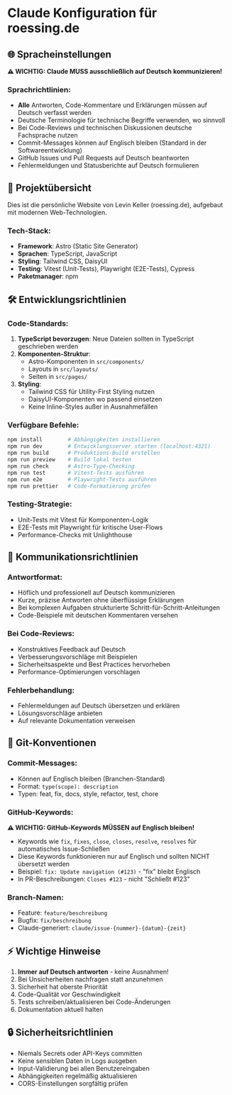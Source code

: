 # Claude Konfiguration für roessing.de

## 🌐 Spracheinstellungen

**⚠️ WICHTIG: Claude MUSS ausschließlich auf Deutsch kommunizieren!**

### Sprachrichtlinien:
- **Alle** Antworten, Code-Kommentare und Erklärungen müssen auf Deutsch verfasst werden
- Deutsche Terminologie für technische Begriffe verwenden, wo sinnvoll
- Bei Code-Reviews und technischen Diskussionen deutsche Fachsprache nutzen
- Commit-Messages können auf Englisch bleiben (Standard in der Softwareentwicklung)
- GitHub Issues und Pull Requests auf Deutsch beantworten
- Fehlermeldungen und Statusberichte auf Deutsch formulieren

## 📁 Projektübersicht

Dies ist die persönliche Website von Levin Keller (roessing.de), aufgebaut mit modernen Web-Technologien.

### Tech-Stack:
- **Framework**: Astro (Static Site Generator)
- **Sprachen**: TypeScript, JavaScript
- **Styling**: Tailwind CSS, DaisyUI
- **Testing**: Vitest (Unit-Tests), Playwright (E2E-Tests), Cypress
- **Paketmanager**: npm

## 🛠️ Entwicklungsrichtlinien

### Code-Standards:
1. **TypeScript bevorzugen**: Neue Dateien sollten in TypeScript geschrieben werden
2. **Komponenten-Struktur**:
   - Astro-Komponenten in `src/components/`
   - Layouts in `src/layouts/`
   - Seiten in `src/pages/`
3. **Styling**:
   - Tailwind CSS für Utility-First Styling nutzen
   - DaisyUI-Komponenten wo passend einsetzen
   - Keine Inline-Styles außer in Ausnahmefällen

### Verfügbare Befehle:
```bash
npm install        # Abhängigkeiten installieren
npm run dev        # Entwicklungsserver starten (localhost:4321)
npm run build      # Produktions-Build erstellen
npm run preview    # Build lokal testen
npm run check      # Astro-Type-Checking
npm run test       # Vitest-Tests ausführen
npm run e2e        # Playwright-Tests ausführen
npm run prettier   # Code-Formatierung prüfen
```

### Testing-Strategie:
- Unit-Tests mit Vitest für Komponenten-Logik
- E2E-Tests mit Playwright für kritische User-Flows
- Performance-Checks mit Unlighthouse

## 💬 Kommunikationsrichtlinien

### Antwortformat:
- Höflich und professionell auf Deutsch kommunizieren
- Kurze, präzise Antworten ohne überflüssige Erklärungen
- Bei komplexen Aufgaben strukturierte Schritt-für-Schritt-Anleitungen
- Code-Beispiele mit deutschen Kommentaren versehen

### Bei Code-Reviews:
- Konstruktives Feedback auf Deutsch
- Verbesserungsvorschläge mit Beispielen
- Sicherheitsaspekte und Best Practices hervorheben
- Performance-Optimierungen vorschlagen

### Fehlerbehandlung:
- Fehlermeldungen auf Deutsch übersetzen und erklären
- Lösungsvorschläge anbieten
- Auf relevante Dokumentation verweisen

## 📝 Git-Konventionen

### Commit-Messages:
- Können auf Englisch bleiben (Branchen-Standard)
- Format: `type(scope): description`
- Typen: feat, fix, docs, style, refactor, test, chore

### GitHub-Keywords:
**⚠️ WICHTIG: GitHub-Keywords MÜSSEN auf Englisch bleiben!**
- Keywords wie `fix`, `fixes`, `close`, `closes`, `resolve`, `resolves` für automatisches Issue-Schließen
- Diese Keywords funktionieren nur auf Englisch und sollten NICHT übersetzt werden
- Beispiel: `fix: Update navigation (#123)` - "fix" bleibt Englisch
- In PR-Beschreibungen: `Closes #123` - nicht "Schließt #123"

### Branch-Namen:
- Feature: `feature/beschreibung`
- Bugfix: `fix/beschreibung`
- Claude-generiert: `claude/issue-{nummer}-{datum}-{zeit}`

## ⚡ Wichtige Hinweise

1. **Immer auf Deutsch antworten** - keine Ausnahmen!
2. Bei Unsicherheiten nachfragen statt anzunehmen
3. Sicherheit hat oberste Priorität
4. Code-Qualität vor Geschwindigkeit
5. Tests schreiben/aktualisieren bei Code-Änderungen
6. Dokumentation aktuell halten

## 🔒 Sicherheitsrichtlinien

- Niemals Secrets oder API-Keys committen
- Keine sensiblen Daten in Logs ausgeben
- Input-Validierung bei allen Benutzereingaben
- Abhängigkeiten regelmäßig aktualisieren
- CORS-Einstellungen sorgfältig prüfen